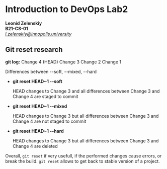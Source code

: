 # Introduction to DevOps Lab2
**Leonid Zelenskiy** <br>
**B21-CS-01** <br>
*l.zelenskiy@innopolis.university*

## Git reset research
**git log:**
Change 4 (HEAD)
Change 3
Change 2
Change 1

Differences between --soft, --mixed, --hard

- **git reset HEAD~1 --soft**

    HEAD changes to Change 3 and all differences between Change 3 and Change 4 are staged to commit

- **git reset HEAD~1 --mixed**

    HEAD changes to Change 3 but all differences between Change 3 and Change 4 are not staged to commit

- **git reset HEAD~1 --hard**

    HEAD changes to Change 3 but all differences between Change 3 and Change 4 are deleted 

Overall, `git reset` if very usefull, if the performed changes cause errors, or break the build. `git reset` allows to get back to stable version of a project.